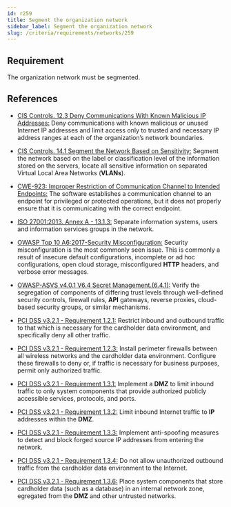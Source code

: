 ```yaml
---
id: r259
title: Segment the organization network
sidebar_label: Segment the organization network
slug: /criteria/requirements/networks/259
---
```


## Requirement

The organization network must be segmented.

## References

- [CIS Controls. 12.3 Deny Communications With Known Malicious IP Addresses:](https://www.cisecurity.org/controls/)
Deny communications with known malicious
or unused Internet IP addresses
and limit access only to trusted
and necessary IP address ranges
at each of the organization’s network boundaries.

- [CIS Controls. 14.1 Segment the Network Based on Sensitivity:](https://www.cisecurity.org/controls/)
Segment the network based on the label
or classification level
of the information stored on the servers,
locate all sensitive information
on separated Virtual Local Area Networks (**VLANs**).

- [CWE-923: Improper Restriction of Communication Channel to Intended Endpoints:](https://cwe.mitre.org/data/definitions/923.html)
The software establishes
a communication channel to an endpoint
for privileged or protected operations,
but it does not properly ensure
that it is communicating
with the correct endpoint.

- [ISO 27001:2013. Annex A - 13.1.3:](https://www.iso.org/obp/ui/#iso:std:54534:en)
Separate information systems,
users and information services groups
in the network.

- [OWASP Top 10 A6:2017-Security Misconfiguration:](https://owasp.org/www-project-top-ten/OWASP_Top_Ten_2017/Top_10-2017_A6-Security_Misconfiguration)
Security misconfiguration
is the most commonly seen issue.
This is commonly a result
of insecure default configurations,
incomplete or ad hoc configurations,
open cloud storage,
misconfigured **HTTP** headers,
and verbose error messages.

- [OWASP-ASVS v4.0.1 V6.4 Secret Management.(6.4.1):](https://owasp.org/www-pdf-archive/OWASP_Application_Security_Verification_Standard_4.0-en.pdf)
Verify the segregation of components
of differing trust levels through
well-defined security controls,
firewall rules, **API** gateways,
reverse proxies,
cloud-based security groups,
or similar mechanisms.

- [PCI DSS v3.2.1 - Requirement 1.2.1:](https://www.pcisecuritystandards.org/documents/PCI_DSS_v3-2-1.pdf)
Restrict inbound and outbound traffic
to that which is necessary
for the cardholder data environment,
and specifically deny all other traffic.

- [PCI DSS v3.2.1 - Requirement 1.2.3:](https://www.pcisecuritystandards.org/documents/PCI_DSS_v3-2-1.pdf)
Install perimeter firewalls
between all wireless networks
and the cardholder data environment.
Configure these firewalls to deny or,
if traffic is necessary for business purposes,
permit only authorized traffic.

- [PCI DSS v3.2.1 - Requirement 1.3.1:](https://www.pcisecuritystandards.org/documents/PCI_DSS_v3-2-1.pdf)
Implement a **DMZ** to limit inbound traffic
to only system components
that provide authorized publicly
accessible services, protocols,
and ports.

- [PCI DSS v3.2.1 - Requirement 1.3.2:](https://www.pcisecuritystandards.org/documents/PCI_DSS_v3-2-1.pdf)
Limit inbound Internet traffic
to **IP** addresses within the **DMZ**.

- [PCI DSS v3.2.1 - Requirement 1.3.3:](https://www.pcisecuritystandards.org/documents/PCI_DSS_v3-2-1.pdf)
Implement anti-spoofing measures
to detect and block forged source IP
addresses from entering the network.

- [PCI DSS v3.2.1 - Requirement 1.3.4:](https://www.pcisecuritystandards.org/documents/PCI_DSS_v3-2-1.pdf)
Do not allow unauthorized outbound traffic
from the cardholder data environment
to the Internet.

- [PCI DSS v3.2.1 - Requirement 1.3.6:](https://www.pcisecuritystandards.org/documents/PCI_DSS_v3-2-1.pdf)
Place system components
that store cardholder data (such as a database)
in an internal network zone, 
egregated from the **DMZ**
and other untrusted networks.
